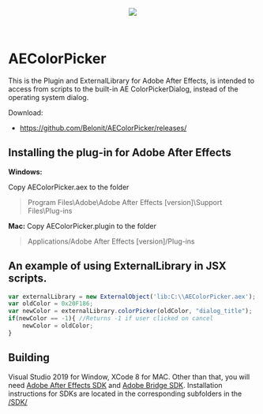 <p align="center"> <img src=/Preview.png></p><br>

AEColorPicker
================
This is the Plugin and ExternalLibrary for Adobe After Effects, is intended to access from scripts to the built-in AE ColorPickerDialog, instead of the operating system dialog.

<!--
Project page:
* https://github.com/Belonit/AEColorPicker
-->
Download:       
* https://github.com/Belonit/AEColorPicker/releases/

Installing the plug-in for Adobe After Effects
-------
**Windows:**

Copy AEColorPicker.aex to the folder
> Program Files\Adobe\Adobe After Effects [version]\Support Files\Plug-ins

**Mac:**
Copy AEColorPicker.plugin to the folder
> Applications/Adobe After Effects [version]/Plug-ins


An example of using ExternalLibrary in JSX scripts.
-------
```js
var externalLibrary = new ExternalObject('lib:C:\\AEColorPicker.aex'); 
var oldColor = 0x20F186;
var newColor = externalLibrary.colorPicker(oldColor, "dialog_title");
if(newColor == -1){ //Returns -1 if user clicked on cancel
    newColor = oldColor;
}
```

Building
-------
Visual Studio 2019 for Window, XCode 8 for MAC. Other than that, you will need [Adobe After Effects SDK](https://www.adobe.io/apis/creativecloud/aftereffects.html) and [Adobe Bridge SDK](https://www.adobe.io/apis/creativecloud/bridge.html). Installation instructions for SDKs are located in the corresponding subfolders in the [/SDK/](/SDK/)


